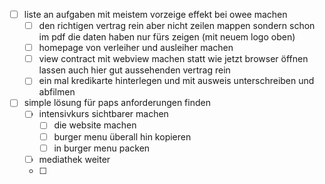 - [ ] liste an aufgaben mit meistem vorzeige effekt bei owee machen 
	- [ ] den richtigen vertrag rein aber nicht zeilen mappen sondern schon im pdf die daten haben nur fürs zeigen (mit neuem logo oben)
	- [ ] homepage von verleiher und ausleiher machen
	- [ ] view contract mit webview machen statt wie jetzt browser öffnen lassen auch hier gut aussehenden vertrag rein
	- [ ] ein mal kredikarte hinterlegen und mit ausweis unterschreiben und abfilmen
- [ ] simple lösung für paps anforderungen finden
	- [ ] intensivkurs sichtbarer machen
		- [ ] die website machen
		- [ ] burger menu überall hin kopieren
		- [ ] in burger menu packen
	- [ ] mediathek weiter
	- [ ] 